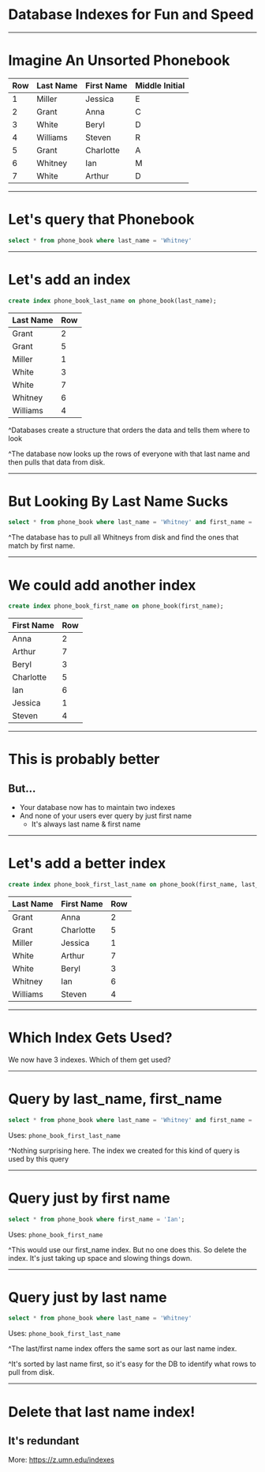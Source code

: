 # Database Indexes for Fun and Speed

---

# Imagine An Unsorted Phonebook

| Row | Last Name | First Name | Middle Initial |
| --- | --- | ---- | ---- |
| 1 | Miller | Jessica | E |
| 2 | Grant | Anna | C |
| 3 | White | Beryl | D |
| 4 | Williams | Steven | R |
| 5 | Grant | Charlotte | A |
| 6 | Whitney | Ian | M |
| 7 | White | Arthur | D |

---

# Let's query that Phonebook 

```sql
select * from phone_book where last_name = 'Whitney'
```

---

#  Let's add an index

```sql
create index phone_book_last_name on phone_book(last_name);
```

| Last Name | Row |
| ---- | ---- |
| Grant | 2 |
| Grant | 5 |
| Miller | 1 |
| White | 3 |
| White | 7 |
| Whitney | 6 | 
| Williams | 4 |

^Databases create a structure that orders the data and tells them where to look

^The database now looks up the rows of everyone with that last name and then pulls that data from disk.

---

# But Looking By Last Name Sucks

```sql
select * from phone_book where last_name = 'Whitney' and first_name = 'Ian';
```

^The database has to pull all Whitneys from disk and find the ones that match by first name.

---

# We could add another index

```sql
create index phone_book_first_name on phone_book(first_name);
```

| First Name | Row |
| ---- | ---- |
| Anna | 2 |
| Arthur | 7 |
| Beryl | 3 |
| Charlotte | 5 |
| Ian | 6 |
| Jessica | 1 |
| Steven | 4 |

---

# This is probably better
## But...

- Your database now has to maintain two indexes
- And none of your users ever query by just first name
  - It's always last name & first name

---

# Let's add a better index

```sql
create index phone_book_first_last_name on phone_book(first_name, last_name);
```

| Last Name | First Name | Row |
| --- | ---- | ---- |
| Grant | Anna | 2 |
| Grant | Charlotte | 5 |
| Miller | Jessica | 1 |
| White | Arthur | 7 |
| White | Beryl | 3 |
| Whitney | Ian | 6 |
| Williams | Steven | 4 |

---

# Which Index Gets Used?

We now have 3 indexes. Which of them get used?

---

# Query by last_name, first_name

```sql
select * from phone_book where last_name = 'Whitney' and first_name = 'Ian';
```

Uses: `phone_book_first_last_name`

^Nothing surprising here. The index we created for this kind of query is used by this query

---

# Query just by first name

```sql
select * from phone_book where first_name = 'Ian';
```

Uses: `phone_book_first_name`

^This would use our first_name index. But no one does this. So delete the index. It's just taking up space and slowing things down.

---

# Query just by last name

```sql
select * from phone_book where last_name = 'Whitney'
```

Uses: `phone_book_first_last_name`

^The last/first name index offers the same sort as our last name index.

^It's sorted by last name first, so it's easy for the DB to identify what rows to pull from disk.

---

# Delete that last name index!
## It's redundant

More: https://z.umn.edu/indexes
